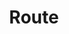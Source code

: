 ---
weight: 1500
title: "Route"
description: "Temukan script route yang kamu butuhkan."
icon: "route"
draft: false
toc: true
---